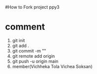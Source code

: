 #How to Fork project ppy3
# comment
1. git init
2. git add .
3. git commit -m ""
4. git remote add origin
4. git push -u origin main
5. member(Vichheka Tola Vichea Soksan)